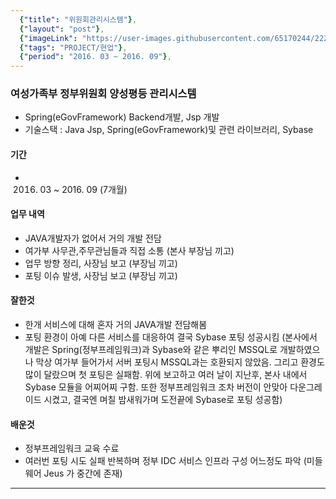 ```yaml
---
  {"title": "위원회관리시스템"},
  {"layout": "post"},
  {"imageLink": "https://user-images.githubusercontent.com/65170244/222341217-aa3deb78-0363-48d3-92d1-067b358de3e7.png"},
  {"tags": "PROJECT/현업"},
  {"period": "2016. 03 ~ 2016. 09"},
---
```


### 여성가족부 정부위원회 양성평등 관리시스템

- Spring(eGovFramework) Backend개발, Jsp 개발
- 기술스택 : Java Jsp, Spring(eGovFramework)및 관련 라이브러리, Sybase

#### 기간

- 2016. 03 ~ 2016. 09 (7개월)

#### 업무 내역

- JAVA개발자가 없어서 거의 개발 전담
- 여가부 사무관,주무관님들과 직접 소통 (본사 부장님 끼고)
- 업무 방향 정리, 사장님 보고 (부장님 끼고)
- 포팅 이슈 발생, 사장님 보고 (부장님 끼고)

#### 잘한것

- 한개 서비스에 대해 혼자 거의 JAVA개발 전담해봄
- 포팅 환경이 아예 다른 서비스를 대응하여 결국 Sybase 포팅 성공시킴
  (본사에서 개발은 Spring(정부프레임워크)과 Sybase와 같은 뿌리인 MSSQL로 개발하였으나 막상 여가부 들어가서 서버 포팅시 MSSQL과는 호환되지 않았음. 그리고 환경도 많이 달랐으며 첫 포팅은 실패함. 위에 보고하고 여러 날이 지난후, 본사 내에서 Sybase 모듈을 어찌어찌 구함. 또한 정부프레임워크 조차 버전이 안맞아 다운그레이드 시켰고, 결국엔 며칠 밤새워가며 도전끝에 Sybase로 포팅 성공함)

#### 배운것

- 정부프레임워크 교육 수료
- 여러번 포팅 시도 실패 반복하며 정부 IDC 서비스 인프라 구성 어느정도 파악 (미들웨어 Jeus 가 중간에 존재)

---
